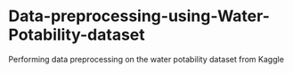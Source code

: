 # Data-preprocessing-using-Water-Potability-dataset
Performing data preprocessing on the water potability dataset from Kaggle
